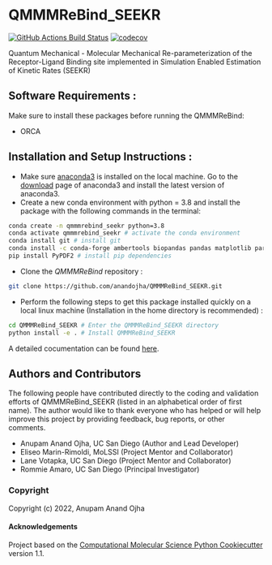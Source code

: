 QMMMReBind_SEEKR
==============================
[//]: # (Badges)
[![GitHub Actions Build Status](https://github.com/anandojha/QMMMReBind_SEEKR/workflows/CI/badge.svg)](https://github.com/anandojha/QMMMReBind_SEEKR/actions?query=workflow%3ACI)
[![codecov](https://codecov.io/gh/anandojha/QMMMReBind_SEEKR/branch/main/graph/badge.svg)](https://codecov.io/gh/anandojha/QMMMReBind_SEEKR/branch/main)

Quantum Mechanical - Molecular Mechanical Re-parameterization of the Receptor-Ligand Binding site implemented in Simulation Enabled Estimation of Kinetic Rates (SEEKR)


## Software Requirements :
Make sure to install these packages before running the QMMMReBind:

* ORCA

## Installation and Setup Instructions :

* Make sure [anaconda3](https://www.anaconda.com/) is installed on the local machine. Go to the  [download](https://www.anaconda.com/products/individual) page of anaconda3 and install the latest version of anaconda3.
* Create a new conda environment with python = 3.8 and install the package with the following commands in the terminal: 
```bash
conda create -n qmmmrebind_seekr python=3.8
conda activate qmmmrebind_seekr # activate the conda environment
conda install git # install git
conda install -c conda-forge ambertools biopandas pandas matplotlib parmed regex openmm # install the conda-forge dependencies for QMMMREBind_SEEKR
pip install PyPDF2 # install pip dependencies
```
* Clone the *QMMMReBind* repository :
```bash
git clone https://github.com/anandojha/QMMMReBind_SEEKR.git
```
* Perform the following steps to get this package installed quickly on a local linux machine (Installation in the home directory is recommended) : 
```bash
cd QMMMReBind_SEEKR # Enter the QMMMReBind_SEEKR directory
python install -e . # Install QMMMReBind_SEEKR
```
A detailed cocumentation can be found [here](https://qmmmrebind-seekr.readthedocs.io/en/latest/index.html).


## Authors and Contributors
The following people have contributed directly to the coding and validation efforts of QMMMReBind_SEEKR (listed in an alphabetical order of first name). 
The author would like to thank everyone who has helped or will help improve this project by providing feedback, bug reports, or other comments.

* Anupam Anand Ojha, UC San Diego (Author and Lead Developer)
* Eliseo Marin-Rimoldi, MoLSSI (Project Mentor and Collaborator)
* Lane Votapka, UC San Diego (Project Mentor and Collaborator)
* Rommie Amaro, UC San Diego (Principal Investigator)

### Copyright

Copyright (c) 2022, Anupam Anand Ojha


#### Acknowledgements
 
Project based on the 
[Computational Molecular Science Python Cookiecutter](https://github.com/molssi/cookiecutter-cms) version 1.1.
